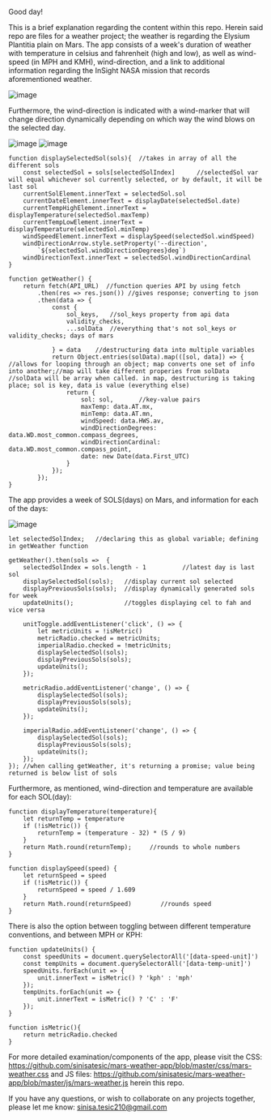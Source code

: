 Good day!

This is a brief explanation regarding the content within this repo. Herein said repo are files
for a weather project; the weather is regarding the Elysium Plantitia plain on Mars. The app
consists of a week's duration of weather with temperature in celsius and fahrenheit (high and low),
as well as wind-speed (in MPH and KMH), wind-direction, and a link to additional information regarding
the InSight NASA mission that records aforementioned weather.
 
 ![image](https://user-images.githubusercontent.com/56378424/85318373-7da77d00-b485-11ea-80d4-2e19277675b0.png)
 
 Furthermore, the wind-direction is indicated
with a wind-marker that will change direction dynamically depending on which way the wind blows on the
selected day.

![image](https://user-images.githubusercontent.com/56378424/85315537-d9233c00-b480-11ea-9772-ac3af4e7ce49.png)
![image](https://user-images.githubusercontent.com/56378424/85315627-08d24400-b481-11ea-853e-8b51bf3473ad.png)

```
function displaySelectedSol(sols){  //takes in array of all the different sols
    const selectedSol = sols[selectedSolIndex]      //selectedSol var will equal whichever sol currently selected, or by default, it will be last sol
    currentSolElement.innerText = selectedSol.sol
    currentDateElement.innerText = displayDate(selectedSol.date)
    currentTempHighElement.innerText = displayTemperature(selectedSol.maxTemp)
    currentTempLowElement.innerText = displayTemperature(selectedSol.minTemp)
    windSpeedElement.innerText = displaySpeed(selectedSol.windSpeed)
    windDirectionArrow.style.setProperty('--direction',
        `${selectedSol.windDirectionDegrees}deg`)
    windDirectionText.innerText = selectedSol.windDirectionCardinal
}
```
```
function getWeather() {
    return fetch(API_URL)  //function queries API by using fetch
        .then(res => res.json()) //gives response; converting to json
        .then(data => {
            const {
                sol_keys,   //sol_keys property from api data
                validity_checks,
                ...solData  //everything that's not sol_keys or validity_checks; days of mars

            } = data    //destructuring data into multiple variables
            return Object.entries(solData).map(([sol, data]) => {   //allows for looping through an object; map converts one set of info into another;//map will take different properies from solData //solData will be array when called. in map, destructuring is taking place; sol is key, data is value (everything else)
                return {
                    sol: sol,       //key-value pairs
                    maxTemp: data.AT.mx,
                    minTemp: data.AT.mn,
                    windSpeed: data.HWS.av,
                    windDirectionDegrees: data.WD.most_common.compass_degrees,
                    windDirectionCardinal: data.WD.most_common.compass_point,
                    date: new Date(data.First_UTC)
                }
            });
        });
}
```

The app provides a week of SOLS(days) on Mars, and information for each of the days:

![image](https://user-images.githubusercontent.com/56378424/85318492-b21b3900-b485-11ea-9706-0014a9574733.png)
```
let selectedSolIndex;   //declaring this as global variable; defining in getWeather function

getWeather().then(sols =>  {
    selectedSolIndex = sols.length - 1          //latest day is last sol
    displaySelectedSol(sols);   //display current sol selected
    displayPreviousSols(sols);  //display dynamically generated sols for week
    updateUnits();              //toggles displaying cel to fah and vice versa

    unitToggle.addEventListener('click', () => {
        let metricUnits = !isMetric()
        metricRadio.checked = metricUnits;
        imperialRadio.checked = !metricUnits;
        displaySelectedSol(sols);
        displayPreviousSols(sols);
        updateUnits();
    });

    metricRadio.addEventListener('change', () => {
        displaySelectedSol(sols);
        displayPreviousSols(sols);
        updateUnits();
    });

    imperialRadio.addEventListener('change', () => {
        displaySelectedSol(sols);
        displayPreviousSols(sols);
        updateUnits();
    });
}); //when calling getWeather, it's returning a promise; value being returned is below list of sols
```

Furthermore, as mentioned, wind-direction and temperature are available for each SOL(day):

```
function displayTemperature(temperature){
    let returnTemp = temperature
    if (!isMetric()) {
        returnTemp = (temperature - 32) * (5 / 9)
    }
    return Math.round(returnTemp);     //rounds to whole numbers
}

function displaySpeed(speed) {
    let returnSpeed = speed
    if (!isMetric()) {
        returnSpeed = speed / 1.609
    }
    return Math.round(returnSpeed)        //rounds speed
}
```

There is also the option between toggling between different temperature conventions, and between
MPH or KPH:

```
function updateUnits() {
    const speedUnits = document.querySelectorAll('[data-speed-unit]')
    const tempUnits = document.querySelectorAll('[data-temp-unit]')
    speedUnits.forEach(unit => {
        unit.innerText = isMetric() ? 'kph' : 'mph'
    });
    tempUnits.forEach(unit => {
        unit.innerText = isMetric() ? 'C' : 'F'
    });
}

function isMetric(){
    return metricRadio.checked
}
```

For more detailed examination/components of the app, please visit the CSS:
https://github.com/sinisatesic/mars-weather-app/blob/master/css/mars-weather.css
and JS files:
https://github.com/sinisatesic/mars-weather-app/blob/master/js/mars-weather.js
herein this repo.

If you have any questions, or wish to collaborate on any projects together, please let me know:
sinisa.tesic210@gmail.com
